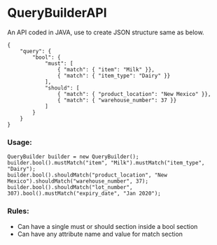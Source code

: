 # QueryBuilderAPI

An API coded in JAVA, use to create JSON structure same as below.
```
{
	"query": {
		"bool": {
			"must": [
				{ "match": { "item": "Milk" }},
				{ "match": { "item_type": "Dairy" }}
			],
			"should": [
				{ "match": { "product_location": "New Mexico" }},
				{ "match": { "warehouse_number": 37 }}
			]
		}
	}
}
```

### Usage:
```
QueryBuilder builder = new QueryBuilder();
builder.bool().mustMatch("item", "Milk").mustMatch("item_type", "Dairy");
builder.bool().shouldMatch("product_location", "New Mexico").shouldMatch("warehouse_number", 37);
builder.bool().shouldMatch("lot_number", 307).bool().mustMatch("expiry_date", "Jan 2020");
```

### Rules:
* Can have a single must or should section inside a bool section
* Can have any attribute name and value for match section
